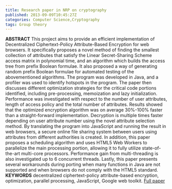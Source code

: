 ```yaml
---
title: Research paper in NRP on cryptography
published: 2013-09-09T10:45:27Z
categories: Computer Science,Cryptography
tags: Group theory
---
```


**ABSTRACT** This project aims to provide an efficient implementation of Decentralized Ciphertext-Policy Attribute-Based Encryption for web browsers. It specifically proposes a novel method of finding the smallest collection of attributes that satisfy the Linear Secret-Sharing Scheme access matrix in polynomial time, and an algorithm which builds the access tree from prefix Boolean formulae. It also proposed a way of generating random prefix Boolean formulae for automated testing of the abovementioned algorithms. The program was developed in Java, and a profiler was used to identify hotspots in the program. The paper then discusses different optimization strategies for the critical code portions identified, including pre-processing, memoization and lazy initialization. Performance was investigated with respect to the number of user attributes, length of access policy and the total number of attributes. Results showed that the optimized encryption algorithm was on average 30%-100% faster than a straight-forward implementation. Decryption is multiple times faster depending on user attribute number using the novel attribute selection method. By translating the program into JavaScript and running the result in web browsers, a secure online file sharing system between users using attributes from different authorities is created. In addition, this paper proposes a scheduling algorithm and uses HTML5 Web Workers to parallelize the main processing portion, allowing it to fully utilize state-of-the-art multi-core processors. Performance gain from multi-threading is also investigated up to 6 concurrent threads. Lastly, this paper presents several workarounds during porting when many functions in Java are not supported and when browsers do not comply with the HTML5 standard. **KEYWORDS** decentralized ciphertext-policy attribute-based encryption, optimization, parallel processing, JavaScript, Google web toolkit. [Full paper](https://static.thinkingandcomputing.com/SCE01_TENG_YIFEI.pdf)
